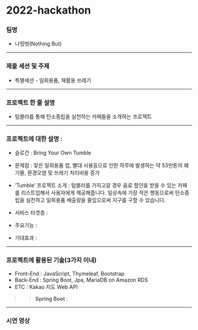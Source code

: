 # 2022-hackathon
### 팀명
- 나띵벗(Nothing But)
----------

### 제출 세션 및 주제
- 특별세션 - 일회용품, 재활용 쓰레기
----------

### 프로젝트 한 줄 설명
- 텀블러를 통해 탄소중립을 실천하는 카페들을 소개하는 프로젝트
----------
### 프로젝트에 대한 설명 : 
- 슬로건 : Bring Your Own Tumble

- 문제점 : 잦은 일회용품 컵, 빨대 사용등으로 인한 하루에 발생하는 약 53만톤의 폐기물, 환경오염 및 쓰레기 처리비용 증가

- ‘Tumble’ 프로젝트 소개 : 텀블러를 가지고갈 경우 음료 할인을 받을 수 있는 카페를 리스트업해서 사용자에게 제공해줍니다.
일상속에 가장 작은 행동으로써 탄소중립을 실천하고 일회용품 배출량을 줄임으로써 지구를 구할 수 있습니다.

- 서비스 타겟층 :

- 주요기능 : 

- 기대효과 : 

----------
### 프로젝트에 활용된 기술(3가지 이내)
- Front-End : JavaScript, Thymeleaf, Bootstrap
- Back-End : Spring Boot, Jpa, MariaDB on Amazon RDS
- ETC : Kakao 지도 Web API

> > **Spring Boot** : 
----------
### 시연 영상
